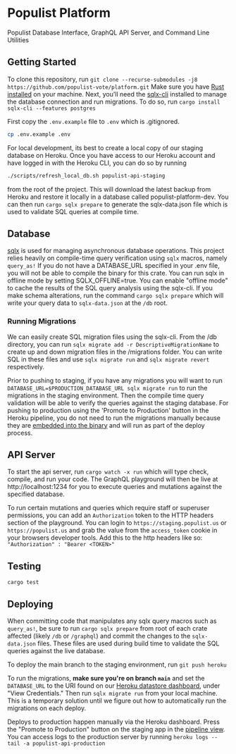 # Populist Platform

Populist Database Interface, GraphQL API Server, and Command Line Utilities

## Getting Started

To clone this repository, run `git clone --recurse-submodules -j8 https://github.com/populist-vote/platform.git`
Make sure you have [Rust installed] on your machine. Next, you'll need the [sqlx-cli] installed to manage the database connection and run migrations. To do so, run `cargo install sqlx-cli --features postgres`

First copy the `.env.example` file to `.env` which is .gitignored.

```bash
cp .env.example .env
```

For local development, its best to create a local copy of our staging database on Heroku. Once you have access to our Heroku account and have logged in with the Heroku CLI, you can do so by running

```bash
./scripts/refresh_local_db.sh populist-api-staging
```

from the root of the project. This will download the latest backup from Heroku and restore it locally in a database called populist-platform-dev. You can then run `cargo sqlx prepare` to generate the sqlx-data.json file which is used to validate SQL queries at compile time.

## Database

[sqlx] is used for managing asynchronous database operations. This project relies heavily on compile-time query verification using `sqlx` macros, namely `query_as!` If you do not have a DATABASE_URL specified in your .env file, you will not be able to compile the binary for this crate. You can run sqlx in offline mode by setting SQLX_OFFLINE=true. You can enable "offline mode" to cache the results of the SQL query analysis using the sqlx-cli. If you make schema alterations, run the command `cargo sqlx prepare` which will write your query data to `sqlx-data.json` at the `/db` root.

### Running Migrations

We can easily create SQL migration files using the sqlx-cli. From the /db directory, you can run `sqlx migrate add -r DescriptiveMigrationName` to create up and down migration files in the /migrations folder. You can write SQL in these files and use `sqlx migrate run` and `sqlx migrate revert` respectively.

Prior to pushing to staging, if you have any migrations you will want to run `DATABASE_URL=$PRODUCTION_DATABASE_URL sqlx migrate run` to run the migrations in the staging environment. Then the compile time query validation will be able to verify the queries against the staging database. For pushing to production using the 'Promote to Production' button in the Heroku pipeline, you do not need to run the migrations manually because they are [embedded into the binary] and will run as part of the deploy process.

## API Server

To start the api server, run `cargo watch -x run` which will type check, compile, and run your code. The GraphQL playground will then be live at http://localhost:1234 for you to execute queries and mutations against the specified database.

To run certain mutations and queries which require staff or superuser permissions, you can add an `Authorization` token to the HTTP headers section of the playground. You can login to `https://staging.populist.us` or `https://populist.us` and grab the value from the `access_token` cookie in your browsers developer tools. Add this to the http headers like so: `"Authorization" : "Bearer <TOKEN>"`

## Testing

`cargo test`

## Deploying

When committing code that manipulates any sqlx query macros such as `query_as!`,
be sure to run `cargo sqlx prepare` from root of each crate affected (likely `/db` or `/graphql`) and commit the changes to the `sqlx-data.json` files. These files are used during build time to validate the SQL queries against the live database.

To deploy the main branch to the staging environment, run `git push heroku`

To run the migrations, **make sure you're on branch `main`** and set the `DATABASE_URL` to the URI found on our [Heroku datastore dashboard], under "View Credentials." Then run `sqlx migrate run` from your local machine. This is a temporary solution until we figure out how to automatically run the migrations on each deploy.

Deploys to production happen manually via the Heroku dashboard. Press the "Promote to Production" button on the staging app in the [pipeline view]. You can access logs to the production server by running `heroku logs --tail -a populist-api-production`

[rust installed]: https://www.rust-lang.org/tools/install
[sqlx-cli]: https://crates.io/crates/sqlx-cli
[sqlx]: https://crates.io/crates/sqlx
[heroku datastore dashboard]: https://data.heroku.com/datastores/35cb347f-6fb1-488f-8f21-02bbd726f5a8#administration
[pipeline view]: https://dashboard.heroku.com/pipelines/3ce13ae5-d2aa-4522-b513-3b3ba0e6f179
[embedded into the binary]: https://docs.rs/sqlx/latest/sqlx/macro.migrate.html
